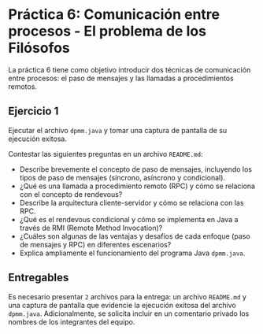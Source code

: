 # Práctica 6: Comunicación entre procesos - El problema de los Filósofos

La práctica 6 tiene como objetivo introducir dos técnicas de comunicación entre procesos: el paso de mensajes y las llamadas a procedimientos remotos.

## Ejercicio 1

Ejecutar el archivo `dpmm.java` y tomar una captura de pantalla de su ejecución exitosa.

Contestar las siguientes preguntas en un archivo `README.md`:

- Describe brevemente el concepto de paso de mensajes, incluyendo los tipos de paso de mensajes (síncrono, asíncrono y condicional).
- ¿Qué es una llamada a procedimiento remoto (RPC) y cómo se relaciona con el concepto de rendevous?
- Describe la arquitectura cliente-servidor y cómo se relaciona con las RPC.
- ¿Qué es el rendevous condicional y cómo se implementa en Java a través de RMI (Remote Method Invocation)?
- ¿Cuáles son algunas de las ventajas y desafíos de cada enfoque (paso de mensajes y RPC) en diferentes escenarios?
- Explica ampliamente el funcionamiento del programa Java `dpmm.java`.

## Entregables

Es necesario presentar `2` archivos para la entrega: un archivo `README.md` y una captura de pantalla que evidencie la ejecución exitosa del archivo `dpmm.java`.
Adicionalmente, se solicita incluir en un comentario privado los nombres de los integrantes del equipo.
